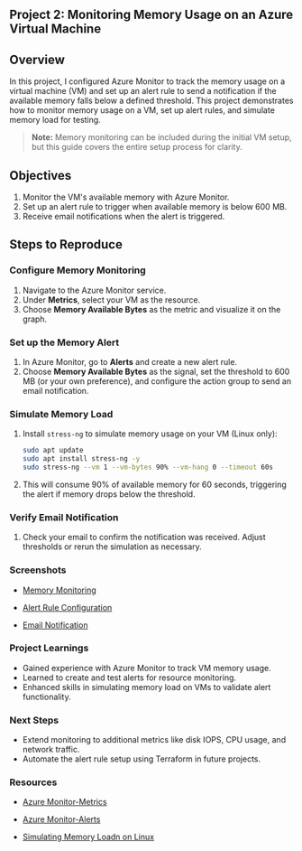 ## Project 2: Monitoring Memory Usage on an Azure Virtual Machine

## Overview
In this project, I configured Azure Monitor to track the memory usage on a virtual machine (VM) and set up an alert rule to send a notification if the available memory falls below a defined threshold. This project demonstrates how to monitor memory usage on a VM, set up alert rules, and simulate memory load for testing.

> **Note:** Memory monitoring can be included during the initial VM setup, but this guide covers the entire setup process for clarity.

## Objectives
1. Monitor the VM's available memory with Azure Monitor.
2. Set up an alert rule to trigger when available memory is below 600 MB.
3. Receive email notifications when the alert is triggered.

## Steps to Reproduce

### Configure Memory Monitoring
1. Navigate to the Azure Monitor service.
2. Under **Metrics**, select your VM as the resource.
3. Choose **Memory Available Bytes** as the metric and visualize it on the graph.

### Set up the Memory Alert
1. In Azure Monitor, go to **Alerts** and create a new alert rule.
2. Choose **Memory Available Bytes** as the signal, set the threshold to 600 MB (or your own preference), and configure the action group to send an email notification.

### Simulate Memory Load
1. Install `stress-ng` to simulate memory usage on your VM (Linux only):
   ```bash
   sudo apt update
   sudo apt install stress-ng -y
   sudo stress-ng --vm 1 --vm-bytes 90% --vm-hang 0 --timeout 60s
2. This will consume 90% of available memory for 60 seconds, triggering the alert if memory drops below the threshold.

### Verify Email Notification
1. Check your email to confirm the notification was received. Adjust thresholds or rerun the simulation as necessary.

### Screenshots

- [Memory Monitoring](https://github.com/madebydawid/azure-monitoring-projects/blob/main/Project-RAM-monitoring/images/vm-ram-metrics.jpg?raw=true)

- [Alert Rule Configuration](https://github.com/madebydawid/azure-monitoring-projects/blob/main/Project-RAM-monitoring/images/alert-rule%20-%20Copy.jpg?raw=true)

- [Email Notification](https://github.com/madebydawid/azure-monitoring-projects/blob/main/Project-RAM-monitoring/images/ram-alert-rule-email.jpg?raw=true)

### Project Learnings
- Gained experience with Azure Monitor to track VM memory usage.
- Learned to create and test alerts for resource monitoring.
- Enhanced skills in simulating memory load on VMs to validate alert functionality.
  
### Next Steps
- Extend monitoring to additional metrics like disk IOPS, CPU usage, and network traffic.
- Automate the alert rule setup using Terraform in future projects.

### Resources

- [Azure Monitor-Metrics](https://learn.microsoft.com/en-us/azure/azure-monitor/essentials/data-platform-metrics)

- [Azure Monitor-Alerts](https://learn.microsoft.com/en-us/azure/azure-monitor/alerts/alerts-overview)

- [Simulating Memory Loadn on Linux](https://manpages.ubuntu.com/manpages/bionic/man1/stress-ng.1.html)
